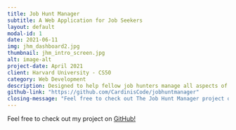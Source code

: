 ```yaml
---
title: Job Hunt Manager
subtitle: A Web Application for Job Seekers
layout: default
modal-id: 1
date: 2021-06-11
img: jhm_dashboard2.jpg
thumbnail: jhm_intro_screen.jpg
alt: image-alt
project-date: April 2021
client: Harvard University - CS50
category: Web Development
description: Designed to help fellow job hunters manage all aspects of the job hunt process, all in 1 place. Store all your job applications, upcoming interviews, interview preparation, notes, and your professional contacts (individual & business). 
github-link: "https://github.com/CardinisCode/jobhuntmanager"
closing-message: "Feel free to check out The Job Hunt Manager project on: "
---
```



<p> Feel free to check out my project on <a href="" alt="GitHub Link"> GitHub!</a></p>
